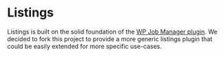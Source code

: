 # Listings

Listings is built on the solid foundation of the [WP Job Manager plugin](https://github.com/Automattic/WP-Job-Manager). We decided to fork this project to provide a more generic listings plugin that could be easily extended for more specific use-cases.
